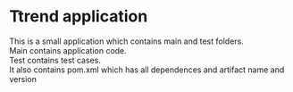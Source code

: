 # Ttrend application

This is a small application which contains main and test folders.  
Main contains application code.  
Test contains test cases.  
It also contains pom.xml which has all dependences and artifact name and version

